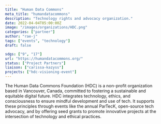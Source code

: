 ```yaml
---
title: "Human Data Commons"
meta_title: "humandatacommons"
description: "Technology rights and advocacy organization."
date: 2022-04-04T05:00:00Z
image: "/images/organizations/HDC.png"
categories: ["partner"]
author: "rae-j"
tags: ["events", "technology"]
draft: false

sdgs: ["9", "17"]
url: "https://humandatacommons.org/"
status: ["Project Partners"]
liaison: ["carissa-kazyss"]
projects: ["hdc-visioning-event"]
---
```


The Human Data Commons Foundation (HDC) is a non-profit organization based in Vancouver, Canada, committed to fostering a sustainable and equitable digital future. HDC integrates technology, ethics, and consciousness to ensure mindful development and use of tech. It supports these principles through events like the annual ParTecK, open-source tech advocacy, and by offering seed grants to promote innovative projects at the intersection of technology and ethical practices.
